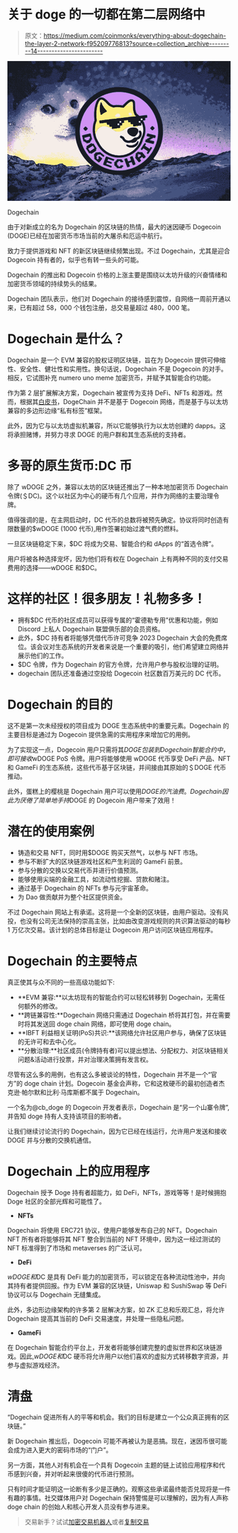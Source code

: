 # 关于 doge 的一切都在第二层网络中

> 原文：<https://medium.com/coinmonks/everything-about-dogechain-the-layer-2-network-f95209776813?source=collection_archive---------14----------------------->

![](img/4b9375ae4072bb381be601a88a9db150.png)

Dogechain

由于对新成立的名为 Dogechain 的区块链的热情，最大的迷因硬币 Dogecoin (DOGE)已经在加密货币市场当前的大屠杀和厄运中航行。

致力于提供游戏和 NFT 的新区块链继续频繁出现。不过 Dogechain，尤其是迎合 Dogecoin 持有者的，似乎也有转一些头的可能。

Dogechain 的推出和 Dogecoin 价格的上涨主要是围绕以太坊升级的兴奋情绪和加密货币领域的持续势头的结果。

Dogechain 团队表示，他们对 Dogechain 的接待感到震惊，自网络一周前开通以来，已有超过 58，000 个钱包注册，总交易量超过 480，000 笔。

# Dogechain 是什么？

Dogechain 是一个 EVM 兼容的股权证明区块链，旨在为 Dogecoin 提供可伸缩性、安全性、健壮性和实用性。换句话说，Dogechain 不是 Dogecoin 的对手。相反，它试图补充 numero uno meme 加密货币，并赋予其智能合约功能。

作为第 2 层扩展解决方案，Dogechain 被宣传为支持 DeFi、NFTs 和游戏。然而，根据其[白皮书](https://dogechain.dog/DogechainWP.pdf?v=20220801)，DogeChain 并不是基于 Dogecoin 网络，而是基于与以太坊兼容的多边形边缘“私有标签”框架。

此外，因为它与以太坊虚拟机兼容，所以它能够执行为以太坊创建的 dapps。这将承担赌博，并努力寻求 DOGE 的用户群和其生态系统的支持者。

# 多哥的原生货币:DC 币

除了 wDOGE 之外，兼容以太坊的区块链还推出了一种本地加密货币 Dogechain 令牌(＄DC)。这个以社区为中心的硬币有几个应用，并作为网络的主要治理令牌。

值得强调的是，在主网启动时，DC 代币的总数将被预先确定。协议将同时创造有限数量的$wDOGE (1000 代币),用作签署初始过渡气费的燃料。

一旦区块链稳定下来，$DC 将成为交易、智能合约和 dApps 的“首选令牌”。

用户将被各种选择宠坏，因为他们将有权在 Dogechain 上有两种不同的支付交易费用的选择——wDOGE 和$DC。

# 这样的社区！很多朋友！礼物多多！

*   拥有$DC 代币的社区成员可以获得专属的“霍德勒专用”优惠和功能，例如 Discord 上私人 Dogechain 联盟俱乐部的会员资格。
*   此外，$DC 持有者将能够凭借代币许可竞争 2023 Dogechain 大会的免费席位。该会议对生态系统的开发者来说是一个重要的吸引，他们希望建立网络并展示他们的工作。
*   $DC 令牌，作为 Dogechain 的官方令牌，允许用户参与股权治理的证明。
*   dogechain 团队还准备通过空投给 Dogecoin 社区数百万美元的 DC 代币。

# Dogechain 的目的

这不是第一次未经授权的项目成为 DOGE 生态系统中的重要元素。Dogechain 的主要目标是通过为 Dogecoin 提供急需的实用程序来增加它的用例。

为了实现这一点，Dogecoin 用户只需将其$DOGE 包装到 Dogechain 智能合约中，即可接收$wDOGE PoS 令牌。用户将能够使用 wDOGE 代币享受 DeFi 产品、NFT 和 GameFi 的生态系统，这些代币基于区块链，并间接由其原始的＄DOGE 代币推动。

此外，蛋糕上的樱桃是 Dogechain 用户可以使用$DOGE 的汽油费。Dogechain 因此为厌倦了简单地手持$DOGE 的 Dogecoin 用户带来了效用！

# 潜在的使用案例

*   铸造和交易 NFT，同时用$DOGE 购买天然气，以参与 NFT 市场。
*   参与不断扩大的区块链游戏社区和产生利润的 GameFi 前景。
*   参与分散的交换以交易代币并进行价值预测。
*   能够使用尖端的金融工具，如流动性挖掘、贷款和赌注。
*   通过基于 Dogechain 的 NFTs 参与元宇宙革命。
*   为 Dao 做贡献并为整个社区提供资金。

不过 Dogechain 网站上有承诺。这将是一个全新的区块链，由用户驱动。没有风投，也没有公司无法保持的崇高主张，比如由改变游戏规则的共识算法驱动的每秒 1 万亿次交易。该计划的总体目标是让 Dogecoin 用户访问区块链应用程序。

# Dogechain 的主要特点

真正使其与众不同的一些高级功能如下:

*   **EVM 兼容:**以太坊现有的智能合约可以轻松转移到 Dogechain，无需任何额外的修改。
*   **跨链兼容性:**Dogechain 网络只需通过 Dogechain 桥将其打包，并在需要时将其发送回 doge chain 网络，即可使用 doge chain。
*   **IBFT 利益相关证明(PoS)共识:**该网络允许社区用户参与，确保了区块链的无许可和去中心化。
*   **分散治理:**社区成员(令牌持有者)可以提出想法、分配权力、对区块链相关问题&活动进行投票，并对治理决策拥有发言权。

尽管有这么多的用例，也有这么多被谈论的特性，Dogechain 并不是一个“官方”的 doge chain 计划。Dogecoin 基金会声称，它和这枚硬币的最初创造者杰克逊·帕尔默和比利·马库斯都不属于 Dogechain。

一个名为@cb_doge 的 Dogecoin 开发者表示，Dogechain 是“另一个山寨令牌”,并告知 doge 持有人支持该项目的影响者。

让我们继续讨论流行的 Dogechain，因为它已经在线运行，允许用户发送和接收 DOGE 并与分散的交换机通信。

# Dogechain 上的应用程序

Dogechain 授予 Doge 持有者超能力，如 DeFi，NFTs，游戏等等！是时候拥抱 Doge 社区的全部光辉和可能性了。

*   **NFTs**

Dogechain 将使用 ERC721 协议，使用户能够发布自己的 NFT。Dogechain NFT 所有者将能够将其 NFT 整合到当前的 NFT 环境中，因为这一经过测试的 NFT 标准得到了市场和 metaverses 的广泛认可。

*   **DeFi**

$wDOGE 和$DC 是具有 DeFi 能力的加密货币，可以锁定在各种流动性池中，并向其持有者提供回报。作为 EVM 兼容的区块链，Uniswap 和 SushiSwap 等 DeFi 协议可以与 Dogechain 无缝集成。

此外，多边形边缘架构的许多第 2 层解决方案，如 ZK 汇总和乐观汇总，将允许 Dogechain 提高其当前的 DeFi 交易速度，并处理一些隐私问题。

*   **GameFi**

在 Dogechain 智能合约平台上，开发者将能够创建完整的虚拟世界和区块链游戏。因此,$wDOGE 和$DC 硬币将允许用户以他们喜欢的虚拟方式转移数字资源，并参与虚拟游戏经济。

# **清盘**

“Dogechain 促进所有人的平等和机会。我们的目标是建立一个公众真正拥有的区块链。”

新 Dogechain 推出后，Dogecoin 可能不再被认为是恶搞。现在，迷因币很可能会成为进入更大的密码市场的“门户”。

另一方面，其他人对有机会在一个具有 Dogecoin 主题的链上试验应用程序和代币感到兴奋，并对听起来很傻的代币进行预测。

只有时间才能证明这一论断有多少是正确的。观察这些承诺最终能否兑现将是一件有趣的事情。社交媒体用户对 Dogechain 保持警惕是可以理解的，因为有人声称 doge chain 的创始人和核心开发人员没有参与进来。

> 交易新手？试试[加密交易机器人](/coinmonks/crypto-trading-bot-c2ffce8acb2a)或者[复制交易](/coinmonks/top-10-crypto-copy-trading-platforms-for-beginners-d0c37c7d698c)